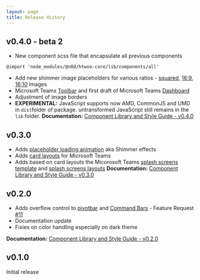 ```yaml
---
layout: page
title: Release History
---
```


## v0.4.0 - beta 2
- New component scss file that encapsulate all previous components
```tsx
@import 'node_modules/@n8d/htwoo-core/lib/components/all'
```
- Add new shimmer image placeholders for various ratios - [squared](https://lab.n8d.studio/htwoo/htwoo-core/?p=atoms-shimmer-squared), [16:9](https://lab.n8d.studio/htwoo/htwoo-core/?p=atoms-shimmer-img-16x9), [16:10](https://lab.n8d.studio/htwoo/htwoo-core/?p=atoms-shimmer-img-16x10) images
- Microsoft Teams [Toolbar](https://lab.n8d.studio/htwoo/htwoo-core/?p=molecules-teams-toolbar) and first draft of Microsoft Teams [Dashboard](https://lab.n8d.studio/htwoo/htwoo-core/?p=templates-teams-dashboard)
- Adjustment of image borders
- **EXPERIMENTAL:** JavaScript supports now AMD, CommonJS and UMD in `dist`folder of package. untransformed JavaScript still remains in the `lib` folder.
**Documentation:** [Component Library and Style Guide - v0.4.0](/htwoo/htwoo-core)

## v0.3.0
- Adds [placeholder loading animation](https://lab.n8d.studio/htwoo/htwoo-core/?p=viewall-atoms-loading) aka Shimmer effects
- Adds [card layouts](https://lab.n8d.studio/htwoo/htwoo-core/?p=organism-teams-splash-card) for Microsoft Teams
- Adds based on card layouts the Micorosoft Teams [splash screens template](https://lab.n8d.studio/htwoo/htwoo-core/?p=templates-teams-splash-screen-multi) and [splash screens layouts](https://lab.n8d.studio/htwoo/htwoo-core/?p=viewall-pages-teams)
**Documentation:** [Component Library and Style Guide - v0.3.0](/htwoo/ver/v0.3.0)

## v0.2.0
- Adds overflow control to [pivotbar](https://lab.n8d.studio/htwoo/htwoo-core/?p=molecules-pivotbar-overflow) and [Command Bars](https://lab.n8d.studio/htwoo/htwoo-core/?p=molecules-cmdbar-overflow) - Feature Request [#11](https://github.com/n8design/htwoo/issues/11)
- Documentation update
- Fixies on color handling especially on dark theme

**Documentation:** [Component Library and Style Guide - v0.2.0](/htwoo/ver/v0.2.0)

## v0.1.0

Initial release